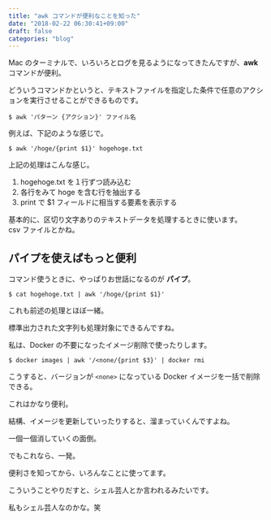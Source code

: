 ```yaml
---
title: "awk コマンドが便利なことを知った"
date: "2018-02-22 06:30:41+09:00"
draft: false
categories: "blog"
---
```

Mac のターミナルで、いろいろとログを見るようになってきたんですが、<strong>awk</strong> コマンドが便利。

どういうコマンドかというと、テキストファイルを指定した条件で任意のアクションを実行させることができるものです。

```
$ awk 'パターン {アクション}' ファイル名
```

例えば、下記のような感じで。

```
$ awk '/hoge/{print $1}' hogehoge.txt
```

上記の処理はこんな感じ。

1. hogehoge.txt を１行ずつ読み込む
2. 各行をみて hoge を含む行を抽出する
3. print で $1 フィールドに相当する要素を表示する

基本的に、区切り文字ありのテキストデータを処理するときに使います。  
csv ファイルとかね。  

## パイプを使えばもっと便利

コマンド使うときに、やっぱりお世話になるのが **パイプ**。

```
$ cat hogehoge.txt | awk '/hoge/{print $1}'
```

これも前述の処理とほぼ一緒。

標準出力された文字列も処理対象にできるんですね。

私は、Docker の不要になったイメージ削除で使ったりします。

```
$ docker images | awk '/<none/{print $3}' | docker rmi
```

こうすると、バージョンが `<none>` になっている Docker イメージを一括で削除できる。  

これはかなり便利。  

結構、イメージを更新していったりすると、溜まっていくんですよね。  

一個一個消していくの面倒。  

でもこれなら、一発。  

便利さを知ってから、いろんなことに使ってます。  

こういうことやりだすと、シェル芸人とか言われるみたいです。  

私もシェル芸人なのかな。笑  